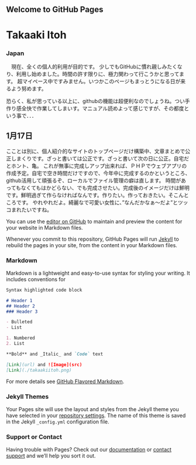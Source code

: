 ## Welcome to GitHub Pages

# Takaaki Itoh 
### Japan

　現在、全くの個人的利用が目的です。
少しでもGitHubに慣れ親しみたくなり、利用し始めました。時間の許す限りに、極力関わって行こうかと思ってます。
超マイペース中ですみません。いつかこのページもまっとうになる日が来るよう努めます。

恐らく、私が思っている以上に、githubの機能は超便利なのでしょうね。つい手作り感全快で作業してしまいす。マニュアル読めよって感じですが、その都度という事で．．．

## 1月17日
こことは別に、個人紹介的なサイトのトップページだけ構築中、文章まとめで公正しまくりです。ざっと書いては公正です。ざっと書いて次の日に公正。自宅だとホント、亀。
これが無事に完成しアップ出来れば、ＰＨＰでウェブアプリの作成予定。自宅で空き時間だけですので、今年中に完成するのかというところ、github活用して頑張るぞ、ローカルでファイル管理の癖は直します。
時間があってもなくてもはかどらない、でも完成させたい。完成後のイメージだけは鮮明です。鮮明過ぎて作らなければなんです。作りたい。作っておきたい。そこんところです。
やれやれだよ。綺麗なで可愛い女性に、”なんだかなぁ～だよ”とツッコまれたいですね。







 
 
You can use the [editor on GitHub](https://github.com/takaaki-itoh/takaaki-itoh-github.io/edit/gh-pages/index.md) to maintain and preview the content for your website in Markdown files.

Whenever you commit to this repository, GitHub Pages will run [Jekyll](https://jekyllrb.com/) to rebuild the pages in your site, from the content in your Markdown files.

### Markdown

Markdown is a lightweight and easy-to-use syntax for styling your writing. It includes conventions for

```markdown
Syntax highlighted code block

# Header 1
## Header 2
### Header 3

- Bulleted
- List

1. Numbered
2. List

**Bold** and _Italic_ and `Code` text

[Link](url) and ![Image](src)
[Link](./takaakiitoh.png)

```

For more details see [GitHub Flavored Markdown](https://guides.github.com/features/mastering-markdown/).

### Jekyll Themes

Your Pages site will use the layout and styles from the Jekyll theme you have selected in your [repository settings](https://github.com/takaaki-itoh/takaaki-itoh-github.io/settings). The name of this theme is saved in the Jekyll `_config.yml` configuration file.

### Support or Contact

Having trouble with Pages? Check out our [documentation](https://docs.github.com/categories/github-pages-basics/) or [contact support](https://github.com/contact) and we’ll help you sort it out.
